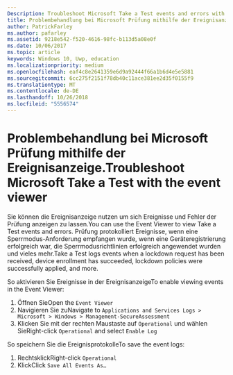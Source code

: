 ```yaml
---
Description: Troubleshoot Microsoft Take a Test events and errors with the event viewer.
title: Problembehandlung bei Microsoft Prüfung mithilfe der Ereignisanzeige.
author: PatrickFarley
ms.author: pafarley
ms.assetid: 9218e542-f520-4616-98fc-b113d5a08e0f
ms.date: 10/06/2017
ms.topic: article
keywords: Windows 10, Uwp, education
ms.localizationpriority: medium
ms.openlocfilehash: eaf4c8e2641359e6d9a92444f66a1b6d4e5e5881
ms.sourcegitcommit: 6cc275f2151f78db40c11ace381ee2d35f0155f9
ms.translationtype: MT
ms.contentlocale: de-DE
ms.lasthandoff: 10/26/2018
ms.locfileid: "5556574"
---
```

# <a name="troubleshoot-microsoft-take-a-test-with-the-event-viewer"></a><span data-ttu-id="7da55-103">Problembehandlung bei Microsoft Prüfung mithilfe der Ereignisanzeige.</span><span class="sxs-lookup"><span data-stu-id="7da55-103">Troubleshoot Microsoft Take a Test with the event viewer</span></span>

<span data-ttu-id="7da55-104">Sie können die Ereignisanzeige nutzen um sich Ereignisse und Fehler der Prüfung anzeigen zu lassen.</span><span class="sxs-lookup"><span data-stu-id="7da55-104">You can use the Event Viewer to view Take a Test events and errors.</span></span> <span data-ttu-id="7da55-105">Prüfung protokolliert Ereignisse, wenn eine Sperrmodus-Anforderung empfangen wurde, wenn eine Geräteregistrierung erfolgreich war, die Sperrmodusrichtlinien erfolgreich angewendet wurden und vieles mehr.</span><span class="sxs-lookup"><span data-stu-id="7da55-105">Take a Test logs events when a lockdown request has been received, device enrollment has succeeded, lockdown policies were successfully applied, and more.</span></span>

<span data-ttu-id="7da55-106">So aktivieren Sie Ereignisse in der Ereignisanzeige</span><span class="sxs-lookup"><span data-stu-id="7da55-106">To enable viewing events in the Event Viewer:</span></span>
1. <span data-ttu-id="7da55-107">Öffnen Sie</span><span class="sxs-lookup"><span data-stu-id="7da55-107">Open the</span></span> `Event Viewer`
2. <span data-ttu-id="7da55-108">Navigieren Sie zu</span><span class="sxs-lookup"><span data-stu-id="7da55-108">Navigate to</span></span> `Applications and Services Logs > Microsoft > Windows > Management-SecureAssessment`
3. <span data-ttu-id="7da55-109">Klicken Sie mit der rechten Maustaste auf `Operational` und wählen Sie</span><span class="sxs-lookup"><span data-stu-id="7da55-109">Right-click `Operational` and select</span></span> `Enable Log`

<span data-ttu-id="7da55-110">So speichern Sie die Ereignisprotokolle</span><span class="sxs-lookup"><span data-stu-id="7da55-110">To save the event logs:</span></span>
1. <span data-ttu-id="7da55-111">Rechtsklick</span><span class="sxs-lookup"><span data-stu-id="7da55-111">Right-click</span></span> `Operational`
2. <span data-ttu-id="7da55-112">Klick</span><span class="sxs-lookup"><span data-stu-id="7da55-112">Click</span></span> `Save All Events As…`

